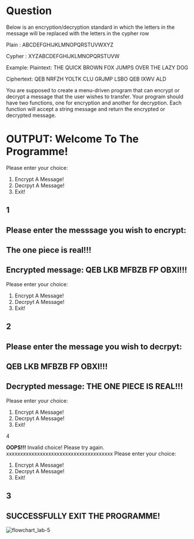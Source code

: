 # Question

Below is an encryption/decryption standard in which the letters in the message will be replaced with the letters in the cypher row

Plain : ABCDEFGHIJKLMNOPQRSTUVWXYZ

Cypher : XYZABCDEFGHIJKLMNOPQRSTUVW

Example: 
Plaintext:  THE QUICK BROWN FOX JUMPS OVER THE LAZY DOG

Ciphertext: QEB NRFZH YOLTK CLU GRJMP LSBO QEB IXWV ALD

You are supposed to create a menu-driven program that can encrypt or decrypt a message that the user wishes to transfer.
Your program should have two functions, one for encryption and another for decryption. Each function will accept a string message and return the encrypted or decrypted message.

# OUTPUT: Welcome To The Programme! 
Please enter your choice: 
1. Encrypt A Message!
2. Decrpyt A Message!
3. Exit!

1
---------------------------
Please enter the messsage you wish to encrypt:
---------------------------
The one piece is real!!!
---------------------------
Encrypted message: QEB LKB MFBZB FP OBXI!!!
---------------------------
Please enter your choice:
1. Encrypt A Message!
2. Decrpyt A Message!
3. Exit!

2
-----------------------------------
Please enter the message you wish to decrpyt:
--------------------------------------
QEB LKB MFBZB FP OBXI!!!
---------------------------
Decrypted message: THE ONE PIECE IS REAL!!!
---------------------------
Please enter your choice:
1. Encrypt A Message!
2. Decrpyt A Message!
3. Exit!

4

____OOPS!!!____
Invalid choice! Please try again.
xxxxxxxxxxxxxxxxxxxxxxxxxxxxxxxxxxxxxx
Please enter your choice:
1. Encrypt A Message!
2. Decrpyt A Message!
3. Exit!

3
------------------------------
SUCCESSFULLY EXIT THE PROGRAMME!
------------------------------


![flowchart_lab-5](https://user-images.githubusercontent.com/118044440/228127506-1a6ba615-8e2f-43a9-92d9-1619ba7eff1c.png)




